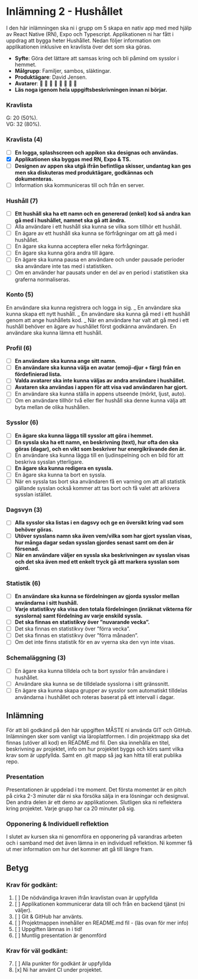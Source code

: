 # Inlämning 2 - Hushållet

I den här inlämningen ska ni i grupp om 5 skapa en nativ app med med hjälp av React Native (RN), Expo och Typescript. Applikationen ni har fått i uppdrag att bygga heter Hushållet. Nedan följer information om applikationen inklusive en kravlista över det som ska göras.

- **Syfte**: Göra det lättare att samsas kring och bli påmind om sysslor i hemmet.
- **Målgrupp**: Familjer, sambos, släktingar.
- **Produktägare**: David Jensen.
- **Avatarer**: 🦊 🐷 🐸 🐥 🐙 🐬 🦉 🦄
- **Läs noga igenom hela uppgiftsbeskrivningen innan ni börjar.**

### Kravlista

G: 20 (50%).<br>
VG: 32 (80%).<br>

### Kravlista (4)

- [ ] **En logga, splashscreen och appikon ska designas och användas.**
- [x] **Applikationen ska byggas med RN, Expo & TS.**
- [ ] **Designen av appen ska utgå ifrån befintliga skisser, undantag kan ges men ska diskuteras med produktägare, godkännas och dokumenteras.**
- [ ] Information ska kommuniceras till och från en server.

### Hushåll (7)

- [ ] **Ett hushåll ska ha ett namn och en genererad (enkel) kod så andra kan gå med i hushållet, namnet ska gå att ändra.**
- [ ] Alla användare i ett hushåll ska kunna se vilka som tillhör ett hushåll.
- [ ] En ägare av ett hushåll ska kunna se förfrågningar om att gå med i hushållet.
- [ ] En ägare ska kunna acceptera eller neka förfrågningar.
- [ ] En ägare ska kunna göra andra till ägare.
- [ ] En ägare ska kunna pausa en användare och under pausade perioder ska användare inte tas med i statistiken.
- [ ] Om en använder har pausats under en del av en period i statistiken ska graferna normaliseras.

### Konto (5)

En användare ska kunna registrera och logga in sig. _
En användare ska kunna skapa ett nytt hushåll. _
En användare ska kunna gå med i ett hushåll genom att ange hushållets kod. \_
När en användare har valt att gå med i ett hushåll behöver en ägare av hushållet först
godkänna användaren.
En användare ska kunna lämna ett hushåll.

### Profil (6)

- [ ] **En användare ska kunna ange sitt namn.**
- [ ] **En användare ska kunna välja en avatar (emoji-djur + färg) från en fördefinierad lista.**
- [ ] **Valda avatarer ska inte kunna väljas av andra användare i hushållet.**
- [ ] **Avataren ska användas i appen för att visa vad användaren har gjort.**
- [ ] En användare ska kunna ställa in appens utseende (mörkt, ljust, auto).
- [ ] Om en användare tillhör två eller fler hushåll ska denne kunna välja att byta mellan de olika hushållen.

### Sysslor (6)

- [ ] **En ägare ska kunna lägga till sysslor att göra i hemmet.**
- [ ] **En syssla ska ha ett namn, en beskrivning (text), hur ofta den ska göras (dagar), och en vikt som beskriver hur energikrävande den är.**
- [ ] En användare ska kunna lägga till en ljudinspelning och en bild för att beskriva sysslan ytterligare.
- [ ] **En ägare ska kunna redigera en syssla.**
- [ ] En ägare ska kunna ta bort en syssla.
- [ ] När en syssla tas bort ska användaren få en varning om att all statistik gällande sysslan också kommer att tas bort och få valet att arkivera sysslan istället.

### Dagsvyn (3)

- [ ] **Alla sysslor ska listas i en dagsvy och ge en översikt kring vad som behöver göras.**
- [ ] **Utöver sysslans namn ska även vem/vilka som har gjort sysslan visas, hur många dagar sedan sysslan gjordes senast samt om den är försenad.**
- [ ] **När en användare väljer en syssla ska beskrivningen av sysslan visas och det ska även med ett enkelt tryck gå att markera sysslan som gjord.**

### Statistik (6)

- [ ] **En användare ska kunna se fördelningen av gjorda sysslor mellan användarna i sitt hushåll.**
- [ ] **Varje statistikvy ska visa den totala fördelningen (inräknat vikterna för sysslorna) samt fördelning av varje enskild syssla.**
- [ ] **Det ska finnas en statistikvy över ”nuvarande vecka”.**
- [ ] Det ska finnas en statistikvy över ”förra vecka”.
- [ ] Det ska finnas en statistikvy över ”förra månaden”.
- [ ] Om det inte finns statistik för en av vyerna ska den vyn inte visas.

### Schemaläggning (3)

- [ ] En ägare ska kunna tilldela och ta bort sysslor från användare i hushållet.
- [ ] Användare ska kunna se de tilldelade sysslorna i sitt gränssnitt.
- [ ] En ägare ska kunna skapa grupper av sysslor som automatiskt tilldelas användarna i hushållet och roteras baserat på ett intervall i dagar.

## Inlämning

För att bli godkänd på den här uppgiften MÅSTE ni använda GIT och GitHub. Inlämningen sker som vanligt via läroplattformen. I din projektmapp ska det finnas (utöver all kod) en README.md fil. Den ska innehålla en titel, beskrivning av projektet, info om hur projektet byggs och körs samt vilka krav som är uppfyllda. Samt en .git mapp så jag kan hitta till erat publika repo.

### Presentation

Presentationen är uppdelad i tre moment. Det första momentet är en pitch på cirka 2-3 minuter där ni ska försöka sälja in era lösningar och designval. Den andra delen är ett demo av applikationen. Slutligen ska ni reflektera kring projektet. Varje grupp har ca 20 minuter på sig.

### Opponering & Individuell reflektion

I slutet av kursen ska ni genomföra en opponering på varandras arbeten och i samband med det även lämna in en individuell reflektion. Ni kommer få ut mer information om hur det kommer att gå till längre fram.

## Betyg

### Krav för godkänt:

1. [ ] De nödvändiga kraven ifrån kravlistan ovan är uppfyllda
2. [ ] Applikationen kommunicerar data till och från en backend tjänst (ni väljer).
3. [ ] Git & GitHub har använts.
4. [ ] Projektmappen innehåller en README.md fil - (läs ovan för mer info)
5. [ ] Uppgiften lämnas in i tid!
6. [ ] Muntlig presentation är genomförd

### Krav för väl godkänt:

7. [ ] Alla punkter för godkänt är uppfyllda
8. [x] Ni har använt CI under projektet.
